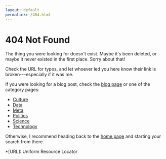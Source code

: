 ```yaml
---
layout: default
permalink: /404.html
---
```


# 404 Not Found

The thing you were looking for doesn't exist.
Maybe it's been deleted, or maybe it never existed in the first place.
Sorry about that!

Check the URL for typos,
and let whoever led you here know their link is broken---especially if it was
me.

If you were looking for a blog post, check the [blog page](/blog) or one of the
category pages:
* [Culture](/blog/culture)
* [Data](/blog/data)
* [Meta](/blog/meta)
* [Politics](/blog/politics)
* [Science](/blog/science)
* [Technology](/blog/tech)

Otherwise, I recommend heading back to the [home page](/) and starting your
search from there.

*[URL]: Uniform Resource Locator
